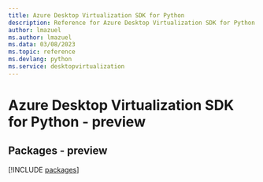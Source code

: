 ```yaml
---
title: Azure Desktop Virtualization SDK for Python
description: Reference for Azure Desktop Virtualization SDK for Python
author: lmazuel
ms.author: lmazuel
ms.data: 03/08/2023
ms.topic: reference
ms.devlang: python
ms.service: desktopvirtualization
---
```

# Azure Desktop Virtualization SDK for Python - preview
## Packages - preview
[!INCLUDE [packages](desktop-virtualization-index.md)]